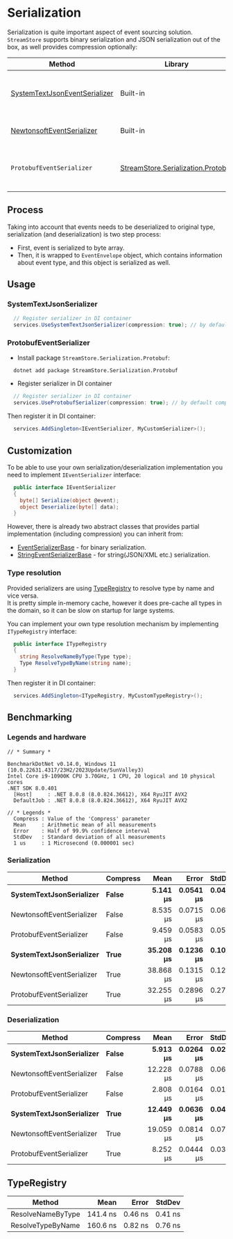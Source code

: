 # Serialization

Serialization is quite important aspect of event sourcing solution.  
`StreamStore` supports binary serialization and JSON serialization out of the box, as well provides compression optionally:

| Method                                                                                                            | Library                                                                             | Description      |
|-------------------------- |---------------------------------------------------------------------------------------|-----------------------------------------------------------------------------------------------------------|
| [SystemTextJsonEventSerializer](../src/StreamStore.Serialization/SystemTextJsonEventSerializer.cs)                     | Built-in    | Based on [System.Text.Json.JsonSerializer](https://learn.microsoft.com/en-us/dotnet/api/system.text.json.jsonserializer?view=net-8.0). Fastest JSON serializer, but does not support circular references.                          |
| [NewtonsoftEventSerializer](../src/StreamStore.Serialization/NewtonsoftEventSerializer.cs)                        | Built-in    | Based on [Newtonsoft.Json](https://www.newtonsoft.com/json). The slowest one but used by default as proven solution.                                     |
| `ProtobufEventSerializer`                                                                                         | [StreamStore.Serialization.Protobuf](../src/StreamStore.Serialization.Protobuf/)    | Based on [protobuf-net](https://github.com/protobuf-net/protobuf-net). Serializes directly to binary form, does not require conversion from/to string. Fastest deserialization. |

## Process

Taking into account that events needs to be deserialized to original type, serialization (and deserialization) is two step process:

* First, event is serialized to byte array.
* Then, it is wrapped to `EventEnvelope` object, which contains  information about event type, and this object is serialized as well.

## Usage

### SystemTextJsonSerializer

```csharp
  // Register serializer in DI container
  services.UseSystemTextJsonSerializer(compression: true); // by default compression is disabled
```

### ProtobufEventSerializer

* Install package `StreamStore.Serialization.Protobuf`:

```dotnetcli
  dotnet add package StreamStore.Serialization.Protobuf
```

* Register serializer in DI container
  
```csharp
  // Register serializer in DI container
  services.UseProtobufSerializer(compression: true); // by default compression is disabled
```

Then register it in DI container:

```csharp
  services.AddSingleton<IEventSerializer, MyCustomSerializer>();
```

## Customization

To be able to use your own serialization/deserialization implementation you need to implement `IEventSerializer` interface:

```csharp
  public interface IEventSerializer
  {
    byte[] Serialize(object @event);
    object Deserialize(byte[] data);
  }
```

However, there is already two abstract classes that provides partial implementation (including compression) you can inherit from:

* [EventSerializerBase](../src/StreamStore.Serialization/EventSerializerBase.cs) - for binary serialization.
* [StringEventSerializerBase](../src/StreamStore.Serialization/StringEventSerializerBase.cs) - for string(JSON/XML etc.) serialization.

### Type resolution

Provided serializers are using [TypeRegistry](../src/StreamStore.Serialization/TypeRegistry.cs) to resolve type by name and vice versa.  
It is pretty simple in-memory cache, however it does pre-cache all types in the domain, so it can be slow on startup for large systems.

You can implement your own type resolution mechanism by implementing `ITypeRegistry` interface:

```csharp
  public interface ITypeRegistry
  {
    string ResolveNameByType(Type type);
    Type ResolveTypeByName(string name);
  }
```

Then register it in DI container:

```csharp
  services.AddSingleton<ITypeRegistry, MyCustomTypeRegistry>();
```

## Benchmarking

### Legends and hardware

```text
// * Summary *

BenchmarkDotNet v0.14.0, Windows 11 (10.0.22631.4317/23H2/2023Update/SunValley3)
Intel Core i9-10900K CPU 3.70GHz, 1 CPU, 20 logical and 10 physical cores
.NET SDK 8.0.401
  [Host]     : .NET 8.0.8 (8.0.824.36612), X64 RyuJIT AVX2
  DefaultJob : .NET 8.0.8 (8.0.824.36612), X64 RyuJIT AVX2

// * Legends *
  Compress : Value of the 'Compress' parameter
  Mean     : Arithmetic mean of all measurements
  Error    : Half of 99.9% confidence interval
  StdDev   : Standard deviation of all measurements
  1 us     : 1 Microsecond (0.000001 sec)

```

### Serialization

| Method                    | Compress | Mean      | Error     | StdDev    |
|-------------------------- |--------- |----------:|----------:|----------:|
| **SystemTextJsonSerializer**  | **False**    |  **5.141 μs** | **0.0541 μs** | **0.0423 μs** |
| NewtonsoftEventSerializer | False    |  8.535 μs | 0.0715 μs | 0.0669 μs |
| ProtobufEventSerializer   | False    |  9.459 μs | 0.0583 μs | 0.0546 μs |
| **SystemTextJsonSerializer**  | **True**     | **35.208 μs** | **0.1236 μs** | **0.1032 μs** |
| NewtonsoftEventSerializer | True     | 38.868 μs | 0.1315 μs | 0.1230 μs |
| ProtobufEventSerializer   | True     | 32.255 μs | 0.2896 μs | 0.2709 μs |

### Deserialization

| Method                    | Compress | Mean      | Error     | StdDev    |
|-------------------------- |--------- |----------:|----------:|----------:|
| **SystemTextJsonSerializer**  | **False**    |  **5.913 μs** | **0.0264 μs** | **0.0206 μs** |
| NewtonsoftEventSerializer | False    | 12.228 μs | 0.0788 μs | 0.0658 μs |
| ProtobufEventSerializer   | False    |  2.808 μs | 0.0164 μs | 0.0153 μs |
| **SystemTextJsonSerializer**  | **True**     | **12.449 μs** | **0.0636 μs** | **0.0496 μs** |
| NewtonsoftEventSerializer | True     | 19.059 μs | 0.0814 μs | 0.0722 μs |
| ProtobufEventSerializer   | True     |  8.252 μs | 0.0444 μs | 0.0346 μs |

## TypeRegistry

| Method            | Mean     | Error   | StdDev  |
|------------------ |---------:|--------:|--------:|
| ResolveNameByType | 141.4 ns | 0.46 ns | 0.41 ns |
| ResolveTypeByName | 160.6 ns | 0.82 ns | 0.76 ns |
